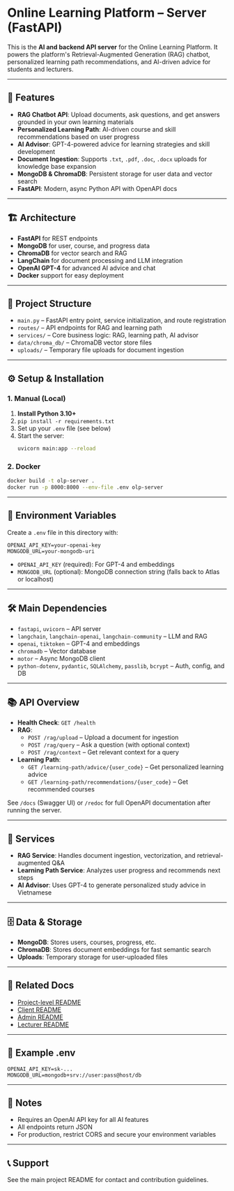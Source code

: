 # Online Learning Platform – Server (FastAPI)

This is the **AI and backend API server** for the Online Learning Platform. It powers the platform's Retrieval-Augmented Generation (RAG) chatbot, personalized learning path recommendations, and AI-driven advice for students and lecturers.

---

## 🚀 Features

- **RAG Chatbot API**: Upload documents, ask questions, and get answers grounded in your own learning materials
- **Personalized Learning Path**: AI-driven course and skill recommendations based on user progress
- **AI Advisor**: GPT-4-powered advice for learning strategies and skill development
- **Document Ingestion**: Supports `.txt`, `.pdf`, `.doc`, `.docx` uploads for knowledge base expansion
- **MongoDB & ChromaDB**: Persistent storage for user data and vector search
- **FastAPI**: Modern, async Python API with OpenAPI docs

---

## 🏗️ Architecture

- **FastAPI** for REST endpoints
- **MongoDB** for user, course, and progress data
- **ChromaDB** for vector search and RAG
- **LangChain** for document processing and LLM integration
- **OpenAI GPT-4** for advanced AI advice and chat
- **Docker** support for easy deployment

---

## 📂 Project Structure

- `main.py` – FastAPI entry point, service initialization, and route registration
- `routes/` – API endpoints for RAG and learning path
- `services/` – Core business logic: RAG, learning path, AI advisor
- `data/chroma_db/` – ChromaDB vector store files
- `uploads/` – Temporary file uploads for document ingestion

---

## ⚙️ Setup & Installation

### 1. Manual (Local)

1. **Install Python 3.10+**
2. `pip install -r requirements.txt`
3. Set up your `.env` file (see below)
4. Start the server:
   ```bash
   uvicorn main:app --reload
   ```

### 2. Docker

```bash
docker build -t olp-server .
docker run -p 8000:8000 --env-file .env olp-server
```

---

## 🔑 Environment Variables

Create a `.env` file in this directory with:

```
OPENAI_API_KEY=your-openai-key
MONGODB_URL=your-mongodb-uri
```

- `OPENAI_API_KEY` (required): For GPT-4 and embeddings
- `MONGODB_URL` (optional): MongoDB connection string (falls back to Atlas or localhost)

---

## 🛠️ Main Dependencies

- `fastapi`, `uvicorn` – API server
- `langchain`, `langchain-openai`, `langchain-community` – LLM and RAG
- `openai`, `tiktoken` – GPT-4 and embeddings
- `chromadb` – Vector database
- `motor` – Async MongoDB client
- `python-dotenv`, `pydantic`, `SQLAlchemy`, `passlib`, `bcrypt` – Auth, config, and DB

---

## 📚 API Overview

- **Health Check**: `GET /health`
- **RAG**:
  - `POST /rag/upload` – Upload a document for ingestion
  - `POST /rag/query` – Ask a question (with optional context)
  - `POST /rag/context` – Get relevant context for a query
- **Learning Path**:
  - `GET /learning-path/advice/{user_code}` – Get personalized learning advice
  - `GET /learning-path/recommendations/{user_code}` – Get recommended courses

See `/docs` (Swagger UI) or `/redoc` for full OpenAPI documentation after running the server.

---

## 🧠 Services

- **RAG Service**: Handles document ingestion, vectorization, and retrieval-augmented Q&A
- **Learning Path Service**: Analyzes user progress and recommends next steps
- **AI Advisor**: Uses GPT-4 to generate personalized study advice in Vietnamese

---

## 🗄️ Data & Storage

- **MongoDB**: Stores users, courses, progress, etc.
- **ChromaDB**: Stores document embeddings for fast semantic search
- **Uploads**: Temporary storage for user-uploaded files

---

## 🔗 Related Docs

- [Project-level README](../README.md)
- [Client README](../client/README.md)
- [Admin README](../admin/README.md)
- [Lecturer README](../lecturer/README.md)

---

## 📝 Example .env

```
OPENAI_API_KEY=sk-...
MONGODB_URL=mongodb+srv://user:pass@host/db
```

---

## 🤖 Notes

- Requires an OpenAI API key for all AI features
- All endpoints return JSON
- For production, restrict CORS and secure your environment variables

---

## 📞 Support

See the main project README for contact and contribution guidelines.
